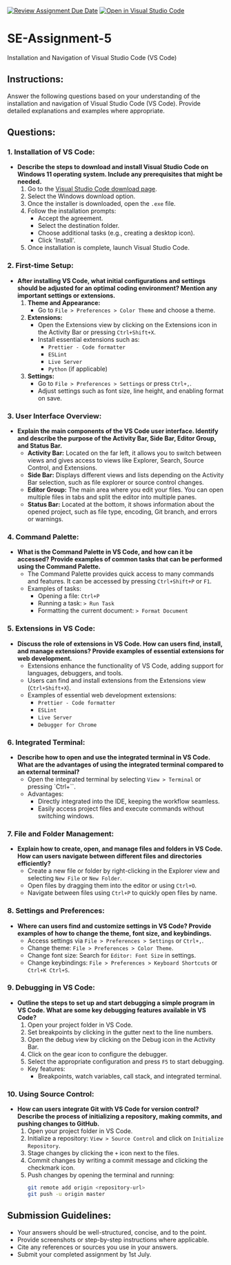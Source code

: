 [![Review Assignment Due Date](https://classroom.github.com/assets/deadline-readme-button-22041afd0340ce965d47ae6ef1cefeee28c7c493a6346c4f15d667ab976d596c.svg)](https://classroom.github.com/a/XoLGRbHq)
[![Open in Visual Studio Code](https://classroom.github.com/assets/open-in-vscode-2e0aaae1b6195c2367325f4f02e2d04e9abb55f0b24a779b69b11b9e10269abc.svg)](https://classroom.github.com/online_ide?assignment_repo_id=15442856&assignment_repo_type=AssignmentRepo)

# SE-Assignment-5
Installation and Navigation of Visual Studio Code (VS Code)

## Instructions:
Answer the following questions based on your understanding of the installation and navigation of Visual Studio Code (VS Code). Provide detailed explanations and examples where appropriate.

## Questions:

### 1. Installation of VS Code:
- **Describe the steps to download and install Visual Studio Code on Windows 11 operating system. Include any prerequisites that might be needed.**
  1. Go to the [Visual Studio Code download page](https://code.visualstudio.com/Download).
  2. Select the Windows download option.
  3. Once the installer is downloaded, open the `.exe` file.
  4. Follow the installation prompts:
     - Accept the agreement.
     - Select the destination folder.
     - Choose additional tasks (e.g., creating a desktop icon).
     - Click 'Install'.
  5. Once installation is complete, launch Visual Studio Code.

### 2. First-time Setup:
- **After installing VS Code, what initial configurations and settings should be adjusted for an optimal coding environment? Mention any important settings or extensions.**
  1. **Theme and Appearance:**
     - Go to `File > Preferences > Color Theme` and choose a theme.
  2. **Extensions:**
     - Open the Extensions view by clicking on the Extensions icon in the Activity Bar or pressing `Ctrl+Shift+X`.
     - Install essential extensions such as:
       - `Prettier - Code formatter`
       - `ESLint`
       - `Live Server`
       - `Python` (if applicable)
  3. **Settings:**
     - Go to `File > Preferences > Settings` or press `Ctrl+,`.
     - Adjust settings such as font size, line height, and enabling format on save.

### 3. User Interface Overview:
- **Explain the main components of the VS Code user interface. Identify and describe the purpose of the Activity Bar, Side Bar, Editor Group, and Status Bar.**
  - **Activity Bar:** Located on the far left, it allows you to switch between views and gives access to views like Explorer, Search, Source Control, and Extensions.
  - **Side Bar:** Displays different views and lists depending on the Activity Bar selection, such as file explorer or source control changes.
  - **Editor Group:** The main area where you edit your files. You can open multiple files in tabs and split the editor into multiple panes.
  - **Status Bar:** Located at the bottom, it shows information about the opened project, such as file type, encoding, Git branch, and errors or warnings.

### 4. Command Palette:
- **What is the Command Palette in VS Code, and how can it be accessed? Provide examples of common tasks that can be performed using the Command Palette.**
  - The Command Palette provides quick access to many commands and features. It can be accessed by pressing `Ctrl+Shift+P` or `F1`.
  - Examples of tasks:
    - Opening a file: `Ctrl+P`
    - Running a task: `> Run Task`
    - Formatting the current document: `> Format Document`

### 5. Extensions in VS Code:
- **Discuss the role of extensions in VS Code. How can users find, install, and manage extensions? Provide examples of essential extensions for web development.**
  - Extensions enhance the functionality of VS Code, adding support for languages, debuggers, and tools.
  - Users can find and install extensions from the Extensions view (`Ctrl+Shift+X`). 
  - Examples of essential web development extensions:
    - `Prettier - Code formatter`
    - `ESLint`
    - `Live Server`
    - `Debugger for Chrome`

### 6. Integrated Terminal:
- **Describe how to open and use the integrated terminal in VS Code. What are the advantages of using the integrated terminal compared to an external terminal?**
  - Open the integrated terminal by selecting `View > Terminal` or pressing `Ctrl+``.
  - Advantages:
    - Directly integrated into the IDE, keeping the workflow seamless.
    - Easily access project files and execute commands without switching windows.

### 7. File and Folder Management:
- **Explain how to create, open, and manage files and folders in VS Code. How can users navigate between different files and directories efficiently?**
  - Create a new file or folder by right-clicking in the Explorer view and selecting `New File` or `New Folder`.
  - Open files by dragging them into the editor or using `Ctrl+O`.
  - Navigate between files using `Ctrl+P` to quickly open files by name.

### 8. Settings and Preferences:
- **Where can users find and customize settings in VS Code? Provide examples of how to change the theme, font size, and keybindings.**
  - Access settings via `File > Preferences > Settings` or `Ctrl+,`.
  - Change theme: `File > Preferences > Color Theme`.
  - Change font size: Search for `Editor: Font Size` in settings.
  - Change keybindings: `File > Preferences > Keyboard Shortcuts` or `Ctrl+K Ctrl+S`.

### 9. Debugging in VS Code:
- **Outline the steps to set up and start debugging a simple program in VS Code. What are some key debugging features available in VS Code?**
  1. Open your project folder in VS Code.
  2. Set breakpoints by clicking in the gutter next to the line numbers.
  3. Open the debug view by clicking on the Debug icon in the Activity Bar.
  4. Click on the gear icon to configure the debugger.
  5. Select the appropriate configuration and press `F5` to start debugging.
  - Key features:
    - Breakpoints, watch variables, call stack, and integrated terminal.

### 10. Using Source Control:
- **How can users integrate Git with VS Code for version control? Describe the process of initializing a repository, making commits, and pushing changes to GitHub.**
  1. Open your project folder in VS Code.
  2. Initialize a repository: `View > Source Control` and click on `Initialize Repository`.
  3. Stage changes by clicking the `+` icon next to the files.
  4. Commit changes by writing a commit message and clicking the checkmark icon.
  5. Push changes by opening the terminal and running:
     ```bash
     git remote add origin <repository-url>
     git push -u origin master
     ```

## Submission Guidelines:
- Your answers should be well-structured, concise, and to the point.
- Provide screenshots or step-by-step instructions where applicable.
- Cite any references or sources you use in your answers.
- Submit your completed assignment by 1st July.
